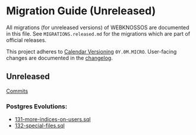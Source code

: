 # Migration Guide (Unreleased)
All migrations (for unreleased versions) of WEBKNOSSOS are documented in this file.
See `MIGRATIONS.released.md` for the migrations which are part of official releases.

This project adheres to [Calendar Versioning](http://calver.org/) `0Y.0M.MICRO`.
User-facing changes are documented in the [changelog](CHANGELOG.released.md).

## Unreleased
[Commits](https://github.com/scalableminds/webknossos/compare/25.05.0...HEAD)

### Postgres Evolutions:

- [131-more-indices-on-users.sql](conf/evolutions/131-more-indices-on-users.sql)
- [132-special-files.sql](conf/evolutions/132-special-files.sql)

